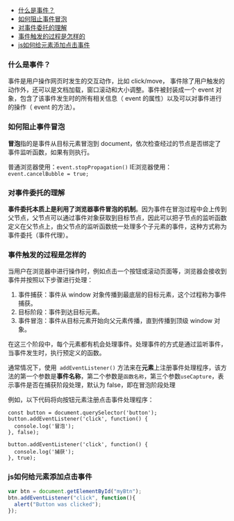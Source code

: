 - [什么是事件？](#什么是事件)
- [如何阻止事件冒泡](#如何阻止事件冒泡)
- [对事件委托的理解](#对事件委托的理解)
- [事件触发的过程是怎样的](#事件触发的过程是怎样的)
- [js如何给元素添加点击事件](#js如何给元素添加点击事件)

### 什么是事件？
事件是用户操作网页时发生的交互动作，比如 click/move， 事件除了用户触发的动作外，还可以是文档加载，窗口滚动和大小调整。事件被封装成一个 event 对象，包含了该事件发生时的所有相关信息（ event 的属性）以及可以对事件进行的操作（ event 的方法）。

### 如何阻止事件冒泡
**冒泡**指的是事件从目标元素冒泡到 document，依次检查经过的节点是否绑定了事件监听函数，如果有则执行。

普通浏览器使用：`event.stopPropagation()`
IE浏览器使用：`event.cancelBubble = true;`

### 对事件委托的理解
**事件委托本质上是利用了浏览器事件冒泡的机制**。因为事件在冒泡过程中会上传到父节点，父节点可以通过事件对象获取到目标节点，因此可以把子节点的监听函数定义在父节点上，由父节点的监听函数统一处理多个子元素的事件，这种方式称为事件委托（事件代理）。

### 事件触发的过程是怎样的

当用户在浏览器中进行操作时，例如点击一个按钮或滚动页面等，浏览器会接收到事件并按照以下步骤进行处理：

1. 事件捕获：事件从 window 对象传播到最底层的目标元素，这个过程称为事件捕获。
2. 目标阶段：事件到达目标元素。
3. 事件冒泡：事件从目标元素开始向父元素传播，直到传播到顶级 window 对象。

在这三个阶段中，每个元素都有机会处理事件。处理事件的方式是通过监听事件，当事件发生时，执行预定义的函数。

通常情况下，使用` addEventListener()` 方法来在**元素**上注册事件处理程序，该方法的第一个参数是**事件名称**，第二个参数是`函数名称`，第三个参数`useCapture`，表示事件是否在捕获阶段处理，默认为 false，即在冒泡阶段处理

例如，以下代码将向按钮元素注册点击事件处理程序：

```
const button = document.querySelector('button');
button.addEventListener('click', function() {
  console.log('冒泡');
}, false);

button.addEventListener('click', function() {
  console.log('捕获');
}, true);
```

### js如何给元素添加点击事件
```js
var btn = document.getElementById("myBtn");
btn.addEventListener("click", function(){
  alert("Button was clicked");
});
```


